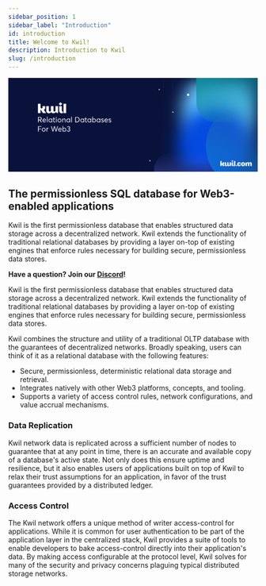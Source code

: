 ```yaml
---
sidebar_position: 1
sidebar_label: "Introduction"
id: introduction
title: Welcome to Kwil!
description: Introduction to Kwil
slug: /introduction
---
```


![kwil-banner](../docs/kwil-banner.svg)

## The permissionless SQL database for Web3-enabled applications

Kwil is the first permissionless database that enables structured data storage across a decentralized network. Kwil extends the functionality of traditional relational databases by providing a layer on-top of existing engines that enforce rules necessary for building secure, permissionless data stores.

**Have a question? Join our [Discord](<https://discord.com/invite/HzRPZ59Kay>)!**

Kwil is the first permissionless database that enables structured data storage across a decentralized network. Kwil extends the functionality of traditional relational databases by providing a layer on-top of existing engines that enforce rules necessary for building secure, permissionless data stores.

Kwil combines the structure and utility of a traditional OLTP database with the guarantees of decentralized networks.  Broadly speaking, users can think of it as a relational database with the following features:

- Secure, permissionless, deterministic relational data storage and retrieval.
- Integrates natively with other Web3 platforms, concepts, and tooling.
- Supports a variety of access control rules, network configurations, and value accrual mechanisms.

### Data Replication

Kwil network data is replicated across a sufficient number of nodes to guarantee that at any point in time, there is an accurate and available copy of a database's active state.  Not only does this ensure uptime and resilience, but it also enables users of applications built on top of Kwil to relax their trust assumptions for an application, in favor of the trust guarantees provided by a distributed ledger.

### Access Control

The Kwil network offers a unique method of writer access-control for applications.  While it is common for user authentication to be part of the application layer in the centralized stack, Kwil provides a suite of tools to enable developers to bake access-control directly into their application's data.  By making access configurable at the protocol level, Kwil solves for many of the security and privacy concerns plaguing typical distributed storage networks.

